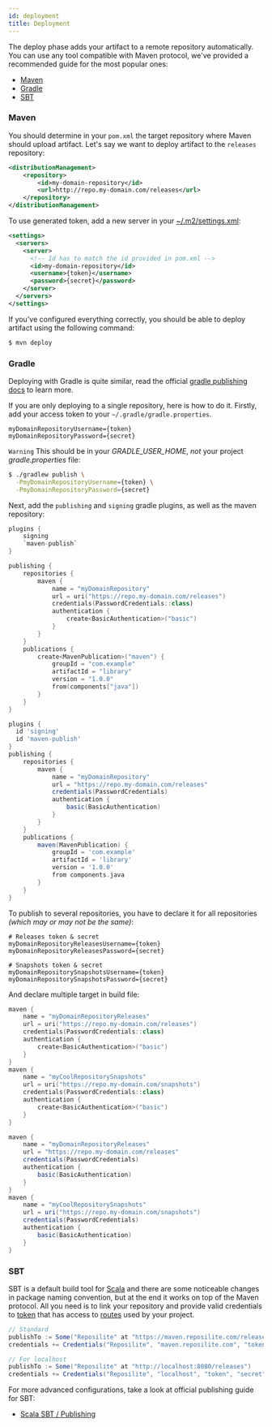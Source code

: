 ```yaml
---
id: deployment
title: Deployment
---
```


The deploy phase adds your artifact to a remote repository automatically.
You can use any tool compatible with Maven protocol, we've provided a recommended guide for the most popular ones:

* [Maven](#maven)
* [Gradle](#gradle)
* [SBT](#sbt)

### Maven

You should determine in your `pom.xml` the target repository where Maven should upload artifact.
Let's say we want to deploy artifact to the `releases` repository:

```xml
<distributionManagement>
    <repository>
        <id>my-domain-repository</id>
        <url>http://repo.my-domain.com/releases</url>
    </repository>
</distributionManagement>
```

To use generated token, add a new server in your [~/.m2/settings.xml](https://maven.apache.org/settings.html):

```xml
<settings>
  <servers>
    <server>
      <!-- Id has to match the id provided in pom.xml -->
      <id>my-domain-repository</id>
      <username>{token}</username>
      <password>{secret}</password>
    </server>
  </servers>
</settings>
```

If you've configured everything correctly, you should be able to deploy artifact using the following command:

```bash
$ mvn deploy
```

### Gradle

Deploying with Gradle is quite similar, read the official [gradle publishing docs](https://docs.gradle.org/current/userguide/publishing_maven.html) to learn more.

If you are only deploying to a single repository, here is how to do it.
Firstly, add your access token to your `~/.gradle/gradle.properties`.

<CodeVariants>
  <CodeVariant name="~/.gradle/gradle.properties">

```properties
myDomainRepositoryUsername={token}
myDomainRepositoryPassword={secret}
```

`Warning` This should be in your _GRADLE_USER_HOME_, *not* your project _gradle.properties_ file:

  </CodeVariant>
  <CodeVariant name="Via command line properties">
  
```bash
$ ./gradlew publish \
  -PmyDomainRepositoryUsername={token} \
  -PmyDomainRepositoryPassword={secret}
```

  </CodeVariant>
</CodeVariants>

Next, add the `publishing` and `signing` gradle plugins, as well as the maven repository:

<CodeVariants>
  <CodeVariant name="Gradle (Kts)">

```kotlin
plugins {
    signing
    `maven-publish`
}

publishing {
    repositories {
        maven {
            name = "myDomainRepository"
            url = uri("https://repo.my-domain.com/releases")
            credentials(PasswordCredentials::class)
            authentication {
                create<BasicAuthentication>("basic")
            }
        }
    }
    publications {
        create<MavenPublication>("maven") {
            groupId = "com.example"
            artifactId = "library"
            version = "1.0.0"
            from(components["java"])
        }
    }
}
```

  </CodeVariant>
  <CodeVariant name="Gradle (Groovy)">

```groovy
plugins {
  id 'signing'
  id 'maven-publish'
}
publishing {
    repositories {
        maven {
            name = "myDomainRepository"
            url = "https://repo.my-domain.com/releases"
            credentials(PasswordCredentials)
            authentication {
                basic(BasicAuthentication)
            }
        }
    }
    publications {
        maven(MavenPublication) {
            groupId = 'com.example'
            artifactId = 'library'
            version = '1.0.0'
            from components.java
        }
    }
}
```

  </CodeVariant>
</CodeVariants>

To publish to several repositories, you have to declare it for all repositories _(which may or may not be the same)_:

```properties
# Releases token & secret
myDomainRepositoryReleasesUsername={token}
myDomainRepositoryReleasesPassword={secret}

# Snapshots token & secret
myDomainRepositorySnapshotsUsername={token}
myDomainRepositorySnapshotsPassword={secret}
```

And declare multiple target in build file:

<CodeVariants>
  <CodeVariant name="Gradle (Kts)">

```kotlin
maven {
    name = "myDomainRepositoryReleases"
    url = uri("https://repo.my-domain.com/releases")
    credentials(PasswordCredentials::class)
    authentication {
        create<BasicAuthentication>("basic")
    }
}
maven {
    name = "myCoolRepositorySnapshots"
    url = uri("https://repo.my-domain.com/snapshots")
    credentials(PasswordCredentials::class)
    authentication {
        create<BasicAuthentication>("basic")
    }
}
```

  </CodeVariant>
  <CodeVariant name="Gradle (Groovy)">

```groovy
maven {
    name = "myDomainRepositoryReleases"
    url = "https://repo.my-domain.com/releases"
    credentials(PasswordCredentials)
    authentication {
        basic(BasicAuthentication)
    }
}
maven {
    name = "myCoolRepositorySnapshots"
    url = uri("https://repo.my-domain.com/snapshots")
    credentials(PasswordCredentials)
    authentication {
        basic(BasicAuthentication)
    }
}
```

  </CodeVariant>
</CodeVariants>

### SBT
SBT is a default build tool for [Scala](https://www.scala-lang.org/) and there are some noticeable changes in package naming convention, but at the end it works on top of the Maven protocol.
All you need is to link your repository and provide valid credentials to [token](/guide/tokens) that has access to [routes](/guide/routes) used by your project.

```groovy
// Standard
publishTo := Some("Reposilite" at "https://maven.reposilite.com/releases")
credentials += Credentials("Reposilite", "maven.reposilite.com", "token", "secret")

// For localhost
publishTo := Some("Reposilite" at "http://localhost:8080/releases")
credentials += Credentials("Reposilite", "localhost", "token", "secret")
```

For more advanced configurations, take a look at official publishing guide for SBT:

* [Scala SBT / Publishing](https://www.scala-sbt.org/1.x/docs/Publishing.html)